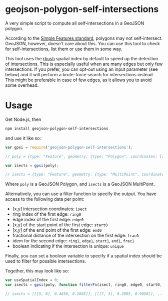# geojson-polygon-self-intersections

A very simple script to compute all self-intersections in a GeoJSON polygon.

According to the [Simple Features standard](https://en.wikipedia.org/wiki/Simple_Features), polygons may not self-intersect. GeoJSON, however, doesn't care about this. You can use this tool to check for self-intersections, list them or use them in some way.

This tool uses the [rbush](https://github.com/mourner/rbush) spatial index by default to speed up the detection of intersections. This is especially useful when are many edges but only few intersections. If you prefer, you can opt-out using an input parameter (see below) and it will perform a brute-force search for intersections instead. This might be preferable in case of few edges, as it allows you to avoid some overhead.

# Usage

Get Node.js, then

```bash
npm install geojson-polygon-self-intersections
```

and use it like so:

```javascript
var gpsi = require('geojson-polygon-self-intersections');

// poly = {type: "Feature", geometry: {type: "Polygon", coordinates: [[[1, 10], [11, 13], ...]]}}

var isects = gpsi(poly);

// isects = {type: "Feature", geometry: {type: "MultiPoint", coordinates: [[5, 8], [7, 3], ...]}}
```

Where `poly` is a GeoJSON Polygon, and `isects` is a GeoJSON MultiPoint.

Alternatively, you can use a filter function to specify the output. You have access to the following data per point:

- [x,y] intersection coordinates: `isect`
- ring index of the first edge: `ring0`
- edge index of the first edge: `edge0`
- [x,y] of the start point of the first edge: `start0`
- [x,y] of the end point of the first edge: `end0`
- fractional distance of the intersection on the first edge: `frac0`
- idem for the second edge: `ring1`, `edge1`, `start1`, `end1`, `frac1`
- boolean indicating if the intersection is unique: `unique`

Finally, you can set a boolean variable to specify if a spatial index should be used to filter for possible intersections.

Together, this may look like so:

```javascript
var useSpatialIndex = 0;
var isects = gpsi(poly, function filterFn(isect, ring0, edge0, start0, end0, frac0, ring1, edge1, start1, end1, frac1, unique){return [isect, frac0, frac1];}, useSpatialIndex);

// isects = [[[5, 8], 0.4856, 0.1865]], [[[7, 3], 0.3985, 0.9658]], ...]
```
